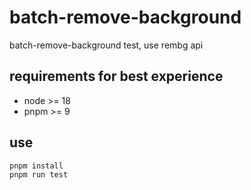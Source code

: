 # batch-remove-background
batch-remove-background test, use rembg api

## requirements for best experience
- node >= 18
- pnpm >= 9

## use

```bash
pnpm install
pnpm run test
```
